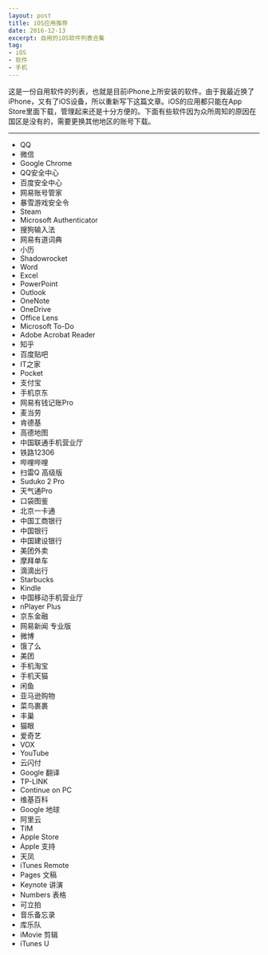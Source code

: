 ```yaml
---
layout: post
title: iOS应用推荐
date: 2016-12-13
excerpt: 自用的iOS软件列表合集
tag: 
- iOS
- 软件
- 手机
---
```


这是一份自用软件的列表，也就是目前iPhone上所安装的软件。由于我最近换了iPhone，又有了iOS设备，所以重新写下这篇文章。iOS的应用都只能在App Store里面下载，管理起来还是十分方便的。下面有些软件因为众所周知的原因在国区是没有的，需要更换其他地区的账号下载。

---

- QQ
- 微信
- Google Chrome
- QQ安全中心
- 百度安全中心
- 网易账号管家
- 暴雪游戏安全令
- Steam
- Microsoft Authenticator
- 搜狗输入法
- 网易有道词典
- 小历
- Shadowrocket
- Word
- Excel
- PowerPoint
- Outlook
- OneNote
- OneDrive
- Office Lens
- Microsoft To-Do
- Adobe Acrobat Reader
- 知乎
- 百度贴吧
- IT之家
- Pocket
- 支付宝
- 手机京东
- 网易有钱记账Pro
- 麦当劳
- 肯德基
- 高德地图
- 中国联通手机营业厅
- 铁路12306
- 哔哩哔哩
- 扫雷Q 高级版
- Suduko 2 Pro
- 天气通Pro
- 口袋图鉴
- 北京一卡通
- 中国工商银行
- 中国银行
- 中国建设银行
- 美团外卖
- 摩拜单车
- 滴滴出行
- Starbucks
- Kindle
- 中国移动手机营业厅
- nPlayer Plus
- 京东金融
- 网易新闻 专业版
- 微博
- 饿了么
- 美团
- 手机淘宝
- 手机天猫
- 闲鱼
- 亚马逊购物
- 菜鸟裹裹
- 丰巢
- 猫眼
- 爱奇艺
- VOX
- YouTube
- 云闪付
- Google 翻译
- TP-LINK
- Continue on PC
- 维基百科
- Google 地球
- 阿里云
- TIM
- Apple Store
- Apple 支持
- 天凤
- iTunes Remote
- Pages 文稿
- Keynote 讲演
- Numbers 表格
- 可立拍
- 音乐备忘录
- 库乐队
- iMovie 剪辑
- iTunes U